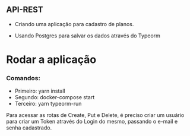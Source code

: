 ## API-REST

 * Criando uma aplicação para cadastro de planos.

 * Usando Postgres para salvar os dados através do Typeorm


# Rodar a aplicação

  ### Comandos:
 * Primeiro: yarn install
 * Segundo: docker-compose start
 * Terceiro: yarn typeorm-run

  Para acessar as rotas de Create, Put e Delete, é preciso criar um usuário para criar um Token através do Login do mesmo, passando o e-mail e senha cadastrado.
